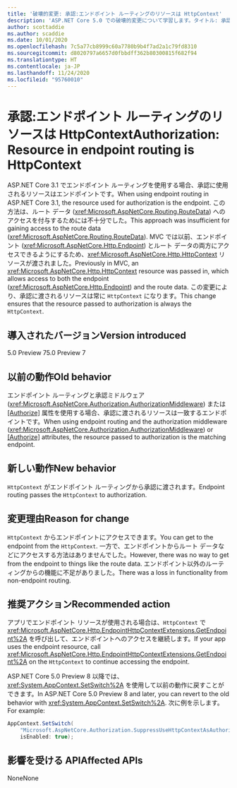 ```yaml
---
title: '破壊的変更: 承認:エンドポイント ルーティングのリソースは HttpContext'
description: 'ASP.NET Core 5.0 での破壊的変更について学習します。タイトル: 承認: エンドポイント ルーティングのリソースは HttpContext'
author: scottaddie
ms.author: scaddie
ms.date: 10/01/2020
ms.openlocfilehash: 7c5a77cb8999c60a7780b9b4f7ad2a1c79fd8310
ms.sourcegitcommit: d8020797a6657d0fbbdff362b80300815f682f94
ms.translationtype: HT
ms.contentlocale: ja-JP
ms.lasthandoff: 11/24/2020
ms.locfileid: "95760010"
---
```

# <a name="authorization-resource-in-endpoint-routing-is-httpcontext"></a><span data-ttu-id="b25e7-103">承認:エンドポイント ルーティングのリソースは HttpContext</span><span class="sxs-lookup"><span data-stu-id="b25e7-103">Authorization: Resource in endpoint routing is HttpContext</span></span>

<span data-ttu-id="b25e7-104">ASP.NET Core 3.1 でエンドポイント ルーティングを使用する場合、承認に使用されるリソースはエンドポイントです。</span><span class="sxs-lookup"><span data-stu-id="b25e7-104">When using endpoint routing in ASP.NET Core 3.1, the resource used for authorization is the endpoint.</span></span> <span data-ttu-id="b25e7-105">この方法は、ルート データ (<xref:Microsoft.AspNetCore.Routing.RouteData>) へのアクセスを付与するためには不十分でした。</span><span class="sxs-lookup"><span data-stu-id="b25e7-105">This approach was insufficient for gaining access to the route data (<xref:Microsoft.AspNetCore.Routing.RouteData>).</span></span> <span data-ttu-id="b25e7-106">MVC では以前、エンドポイント (<xref:Microsoft.AspNetCore.Http.Endpoint>) とルート データの両方にアクセスできるようにするため、<xref:Microsoft.AspNetCore.Http.HttpContext> リソースが渡されました。</span><span class="sxs-lookup"><span data-stu-id="b25e7-106">Previously in MVC, an <xref:Microsoft.AspNetCore.Http.HttpContext> resource was passed in, which allows access to both the endpoint (<xref:Microsoft.AspNetCore.Http.Endpoint>) and the route data.</span></span> <span data-ttu-id="b25e7-107">この変更により、承認に渡されるリソースは常に `HttpContext` になります。</span><span class="sxs-lookup"><span data-stu-id="b25e7-107">This change ensures that the resource passed to authorization is always the `HttpContext`.</span></span>

## <a name="version-introduced"></a><span data-ttu-id="b25e7-108">導入されたバージョン</span><span class="sxs-lookup"><span data-stu-id="b25e7-108">Version introduced</span></span>

<span data-ttu-id="b25e7-109">5.0 Preview 7</span><span class="sxs-lookup"><span data-stu-id="b25e7-109">5.0 Preview 7</span></span>

## <a name="old-behavior"></a><span data-ttu-id="b25e7-110">以前の動作</span><span class="sxs-lookup"><span data-stu-id="b25e7-110">Old behavior</span></span>

<span data-ttu-id="b25e7-111">エンドポイント ルーティングと承認ミドルウェア (<xref:Microsoft.AspNetCore.Authorization.AuthorizationMiddleware>) または [[Authorize]](xref:Microsoft.AspNetCore.Authorization.AuthorizeAttribute) 属性を使用する場合、承認に渡されるリソースは一致するエンドポイントです。</span><span class="sxs-lookup"><span data-stu-id="b25e7-111">When using endpoint routing and the authorization middleware (<xref:Microsoft.AspNetCore.Authorization.AuthorizationMiddleware>) or [[Authorize]](xref:Microsoft.AspNetCore.Authorization.AuthorizeAttribute) attributes, the resource passed to authorization is the matching endpoint.</span></span>

## <a name="new-behavior"></a><span data-ttu-id="b25e7-112">新しい動作</span><span class="sxs-lookup"><span data-stu-id="b25e7-112">New behavior</span></span>

<span data-ttu-id="b25e7-113">`HttpContext` がエンドポイント ルーティングから承認に渡されます。</span><span class="sxs-lookup"><span data-stu-id="b25e7-113">Endpoint routing passes the `HttpContext` to authorization.</span></span>

## <a name="reason-for-change"></a><span data-ttu-id="b25e7-114">変更理由</span><span class="sxs-lookup"><span data-stu-id="b25e7-114">Reason for change</span></span>

<span data-ttu-id="b25e7-115">`HttpContext` からエンドポイントにアクセスできます。</span><span class="sxs-lookup"><span data-stu-id="b25e7-115">You can get to the endpoint from the `HttpContext`.</span></span> <span data-ttu-id="b25e7-116">一方で、エンドポイントからルート データなどにアクセスする方法はありませんでした。</span><span class="sxs-lookup"><span data-stu-id="b25e7-116">However, there was no way to get from the endpoint to things like the route data.</span></span> <span data-ttu-id="b25e7-117">エンドポイント以外のルーティングからの機能に不足がありました。</span><span class="sxs-lookup"><span data-stu-id="b25e7-117">There was a loss in functionality from non-endpoint routing.</span></span>

## <a name="recommended-action"></a><span data-ttu-id="b25e7-118">推奨アクション</span><span class="sxs-lookup"><span data-stu-id="b25e7-118">Recommended action</span></span>

<span data-ttu-id="b25e7-119">アプリでエンドポイント リソースが使用される場合は、`HttpContext` で <xref:Microsoft.AspNetCore.Http.EndpointHttpContextExtensions.GetEndpoint%2A> を呼び出して、エンドポイントへのアクセスを継続します。</span><span class="sxs-lookup"><span data-stu-id="b25e7-119">If your app uses the endpoint resource, call <xref:Microsoft.AspNetCore.Http.EndpointHttpContextExtensions.GetEndpoint%2A> on the `HttpContext` to continue accessing the endpoint.</span></span>

<span data-ttu-id="b25e7-120">ASP.NET Core 5.0 Preview 8 以降では、<xref:System.AppContext.SetSwitch%2A> を使用して以前の動作に戻すことができます。</span><span class="sxs-lookup"><span data-stu-id="b25e7-120">In ASP.NET Core 5.0 Preview 8 and later, you can revert to the old behavior with <xref:System.AppContext.SetSwitch%2A>.</span></span> <span data-ttu-id="b25e7-121">次に例を示します。</span><span class="sxs-lookup"><span data-stu-id="b25e7-121">For example:</span></span>

```csharp
AppContext.SetSwitch(
    "Microsoft.AspNetCore.Authorization.SuppressUseHttpContextAsAuthorizationResource",
    isEnabled: true);
```

## <a name="affected-apis"></a><span data-ttu-id="b25e7-122">影響を受ける API</span><span class="sxs-lookup"><span data-stu-id="b25e7-122">Affected APIs</span></span>

<span data-ttu-id="b25e7-123">None</span><span class="sxs-lookup"><span data-stu-id="b25e7-123">None</span></span>

<!--

### Category

ASP.NET Core

### Affected APIs

Not detectable via API analysis

-->
